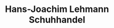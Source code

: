 ---
title: "Hans-Joachim Lehmann Schuhhandel"
url: /muldestausee/hans-joachim-lehmann-schuhhandel/
shop: Taschen & Koffer
---
